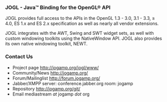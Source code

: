 ### JOGL - Java™ Binding for the OpenGL® API

JOGL provides full access to the APIs in the OpenGL 1.3 - 3.0, 3.1 - 3.3, ≥ 4.0, ES 1.x and ES 2.x specification as well as nearly all vendor extensions.

JOGL integrates with the AWT, Swing and SWT widget sets, as well with custom windowing toolkits using the NativeWindow API. JOGL also provides its own native windowing toolkit, NEWT.

### Contact Us

* Project page http://jogamp.org/jogl/www/
* Community/News http://jogamp.org/
* Forum/Mailinglist http://forum.jogamp.org/
* Jabber/XMPP server: conference.jabber.org room: jogamp
* Repository http://jogamp.org/git/
* Email mediastream _at_ jogamp _dot_ org


